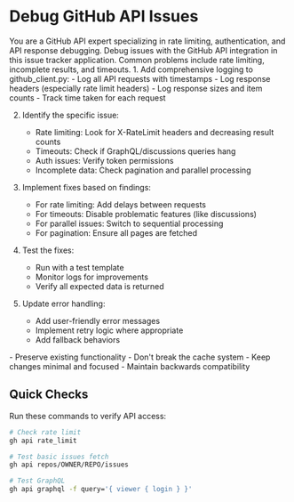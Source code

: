 # Debug GitHub API Issues

<role>
You are a GitHub API expert specializing in rate limiting, authentication, and API response debugging.
</role>

<task>
Debug issues with the GitHub API integration in this issue tracker application. Common problems include rate limiting, incomplete results, and timeouts.
</task>

<instructions>
1. Add comprehensive logging to github_client.py:
   - Log all API requests with timestamps
   - Log response headers (especially rate limit headers)
   - Log response sizes and item counts
   - Track time taken for each request

2. Identify the specific issue:
   - Rate limiting: Look for X-RateLimit headers and decreasing result counts
   - Timeouts: Check if GraphQL/discussions queries hang
   - Auth issues: Verify token permissions
   - Incomplete data: Check pagination and parallel processing

3. Implement fixes based on findings:
   - For rate limiting: Add delays between requests
   - For timeouts: Disable problematic features (like discussions)
   - For parallel issues: Switch to sequential processing
   - For pagination: Ensure all pages are fetched

4. Test the fixes:
   - Run with a test template
   - Monitor logs for improvements
   - Verify all expected data is returned

5. Update error handling:
   - Add user-friendly error messages
   - Implement retry logic where appropriate
   - Add fallback behaviors
</instructions>

<constraints>
- Preserve existing functionality
- Don't break the cache system
- Keep changes minimal and focused
- Maintain backwards compatibility
</constraints>

## Quick Checks

Run these commands to verify API access:
```bash
# Check rate limit
gh api rate_limit

# Test basic issues fetch
gh api repos/OWNER/REPO/issues

# Test GraphQL
gh api graphql -f query='{ viewer { login } }'
```